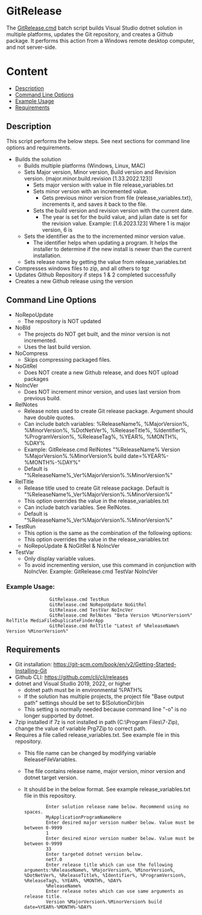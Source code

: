 # GitRelease
The [GitRelease.cmd](https://github.com/David-Maisonave/GitRelease/blob/main/GitRelease.cmd) batch script builds Visual Studio dotnet solution in multiple platforms, updates the Git repository, and creates a Github package. It performs this action from a Windows remote desktop computer, and not server-side.

# Content
-  [Description](README.md#Description)
-  [Command Line Options](README.md#Command-Line-Options)
-  [Example Usage](README.md#Example-Usage)
-  [Requirements](README.md#Requirements)


## Description
This script performs the below steps. See next sections for command line options and requirements.
- Builds the solution
  - Builds multiple platforms (Windows, Linux, MAC)
  - Sets Major version, Minor version, Build version and Revision version. (major.minor.build.revision [1.33.2022.123])
    - Sets major version with value in file release_variables.txt
    - Sets minor version with an incremented value. 
      - Gets previous minor version from file {release_variables.txt}, increments it, and saves it back to the file.
    - Sets the build version and revision version with the current date. 
      - The year is set for the build value, and julian date is set for the revision value.
	 Example: [1.6.2023.123] Where 1 is major version, 6 is 
  - Sets the identifier as the to the incremented minor version value.
    - The identifier helps when updating a program. It helps the installer to determine if the new install is newer than the current installation.
  - Sets release name by getting the value from release_variables.txt
- Compresses windows files to zip, and all others to tgz
- Updates Github Repository if steps 1 & 2 completed successfully
- Creates a new Github release using the version

## Command Line Options
- NoRepoUpdate
  - The repository is NOT updated
- NoBld
  - The projects do NOT get built, and the minor version is not incremented.
  - Uses the last build version.
- NoCompress
  - Skips compressing packaged files.
- NoGitRel
  - Does NOT create a new Github release, and does NOT upload packages
- NoIncVer
  - Does NOT increment minor version, and uses last version from previous build.
- RelNotes
  - Release notes used to create Git release package. Argument should have double quotes.
  - Can include batch variables: %ReleaseName%, %MajorVersion%, %MinorVersion%, %DotNetVer%, %ReleaseTitle%, %Identifier%, %ProgramVersion%, %ReleaseTag%, %YEAR%, %MONTH%, %DAY%
  - Example: GitRelease.cmd RelNotes "%ReleaseName% Version %MajorVersion%.%MinorVersion% build date=%YEAR%-%MONTH%-%DAY%"
  - Default is "%ReleaseName%_Ver%MajorVersion%.%MinorVersion%"
- RelTitle
  - Release title used to create Git release package. Default is "%ReleaseName%_Ver%MajorVersion%.%MinorVersion%"
  - This option overrides the value in the release_variables.txt
  - Can include batch variables. See RelNotes.
  - Default is "%ReleaseName%_Ver%MajorVersion%.%MinorVersion%"
- TestRun
  - This option is the same as the combination of the following options:
  - This option overrides the value in the release_variables.txt
  - NoRepoUpdate & NoGitRel & NoIncVer
- TestVar
  - Only display variable values.
  - To avoid incrementing version, use this command in conjunction with NoIncVer. Example: GitRelease.cmd TestVar NoIncVer

### Example Usage:
					GitRelease.cmd TestRun
					GitRelease.cmd NoRepoUpdate NoGitRel
					GitRelease.cmd TestVar NoIncVer
					GitRelease.cmd RelNotes "Beta Version %MinorVersion%" RelTitle MediaFileDuplicateFinderApp
					GitRelease.cmd RelTitle "Latest of %ReleaseName% Version %MinorVersion%"
 
## Requirements
- Git installation: https://git-scm.com/book/en/v2/Getting-Started-Installing-Git
- Github CLI: https://github.com/cli/cli/releases
- dotnet and Visual Studio 2019, 2022, or higher
  - dotnet path must be in environmental %PATH%
  - If the solution has multiple projects, the project file "Base output path" settings should be set to $(SolutionDir)bin
  - This setting is normally needed because command line "-o" is no longer supported by dotnet.
- 7zip installed if 7z is not installed in path (C:\Program Files\7-Zip), change the value of variable Prg7Zip to correct path.
- Requires a file called release_variables.txt. See example file in this repository.
  - This file name can be changed by modifying variable ReleaseFileVariables.
  - The file contains release name, major version, minor version and dotnet target version.
  - It should be in the below format. See example release_variables.txt file in this repository.
  
				Enter solution release name below. Recommend using no spaces.
				MyApplicationProgramNameHere
				Enter desired major version number below. Value must be between 0-9999
				1
				Enter desired minor version number below. Value must be between 0-9999
				33
				Enter targeted dotnet version below.
				net7.0
				Enter release title which can use the following arguments:%ReleaseName%, %MajorVersion%, %MinorVersion%, %DotNetVer%, %ReleaseTitle%, %Identifier%, %ProgramVersion%, %ReleaseTag%, %YEAR%, %MONTH%, %DAY%
				%ReleaseName%
				Enter release notes which can use same arguments as release title.
				Version %MajorVersion%.%MinorVersion% build date=%YEAR%-%MONTH%-%DAY%

